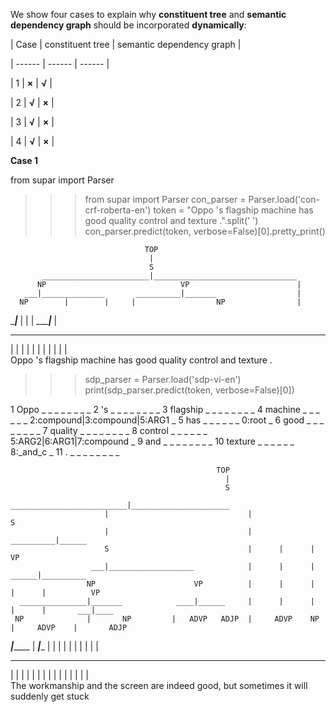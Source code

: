 
We show four cases to explain why **constituent tree** and **semantic dependency graph** should be incorporated **dynamically**:

| Case | constituent tree | semantic dependency graph |

| ------ | ------ | ------ |

| 1 | **×** | **√** |

| 2 | **√** | **×** |

| 3 | **√** | **×** |

| 4 | **√** | **×** |

**Case 1**

from supar import Parser

>>> from supar import Parser
>>> con_parser = Parser.load('con-crf-roberta-en')
>>> token = "Oppo 's flagship machine has good quality control and texture .".split(' ')
>>> con_parser.predict(token, verbose=False)[0].pretty_print()

                                  TOP                                 
                                   |                                   
                                   S                                  
           ________________________|________________________________   
          NP                              VP                        | 
       ___|______________       __________|_______                  |  
      NP        |        |     |                  NP                | 
  ____|___      |        |     |    ______________|___________      |  
 _        _     _        _     _   _      _       _     _     _     _ 
 |        |     |        |     |   |      |       |     |     |     |  
Oppo      's flagship machine has good quality control and texture  . 

>>> sdp_parser = Parser.load('sdp-vi-en')
>>> print(sdp_parser.predict(token, verbose=False)[0])

1	Oppo	_	_	_	_	_	_	_	_
2	's	_	_	_	_	_	_	_	_
3	flagship	_	_	_	_	_	_	_	_
4	machine	_	_	_	_	_	_	2:compound|3:compound|5:ARG1	_
5	has	_	_	_	_	_	_	0:root	_
6	good	_	_	_	_	_	_	_	_
7	quality	_	_	_	_	_	_	_	_
8	control	_	_	_	_	_	_	5:ARG2|6:ARG1|7:compound	_
9	and	_	_	_	_	_	_	_	_
10	texture	_	_	_	_	_	_	8:_and_c	_
11	.	_	_	_	_	_	_	_	_

                                                  TOP                                               
                                                    |                                                 
                                                    S                                                
                          __________________________|______________________                           
                         |                               |                 S                         
                         |                               |       __________|______                    
                         S                               |      |      |          VP                 
                      ___|___________________            |      |      |    ______|__________         
                     NP                      VP          |      |      |   |      |          VP      
      _______________|_______            ____|______     |      |      |   |      |       ___|____    
     NP              |       NP         |   ADVP   ADJP  |     ADVP    NP  |     ADVP    |       ADJP
  ___|_______        |    ___|____      |    |      |    |      |      |   |      |      |        |   
 _           _       _   _        _     _    _      _    _      _      _   _      _      _        _  
 |           |       |   |        |     |    |      |    |      |      |   |      |      |        |   
The     workmanship and the     screen are indeed good, but sometimes  it will suddenly get     stuck


